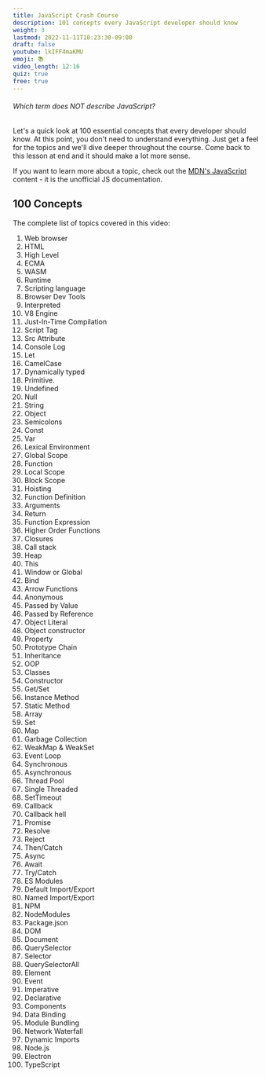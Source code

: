 ```yaml
---
title: JavaScript Crash Course 
description: 101 concepts every JavaScript developer should know
weight: 3
lastmod: 2022-11-11T10:23:30-09:00
draft: false
youtube: lkIFF4maKMU
emoji: 📚
video_length: 12:16
quiz: true
free: true
---
```


<quiz-modal options="garbage-collected:intrepreted:statically-typed:fun" answer="compiled" prize="19">
  <h6>Which term does NOT describe JavaScript?</h6>
</quiz-modal>

Let's a quick look at 100 essential concepts that every developer should know. At this point, you don't need to understand everything. Just get a feel for the topics and we'll dive deeper throughout the course. Come back to this lesson at end and it should make a lot more sense.

If you want to learn more about a topic, check out the [MDN's JavaScript](https://developer.mozilla.org/en-US/docs/Web/JavaScript) content - it is the unofficial JS documentation.

## 100 Concepts

The complete list of topics covered in this video:

1. Web browser
1. HTML
1. High Level
1. ECMA
1. WASM
1. Runtime
1. Scripting language
1. Browser Dev Tools
1. Interpreted
1. V8 Engine
1. Just-In-Time Compilation
1. Script Tag
1. Src Attribute
1. Console Log
1. Let
1. CamelCase
1. Dynamically typed
1. Primitive. 
1. Undefined
1. Null
1. String
1. Object
1. Semicolons
1. Const
1. Var
1. Lexical Environment
1. Global Scope
1. Function
1. Local Scope
1. Block Scope
1. Hoisting
1. Function Definition
1. Arguments
1. Return
1. Function Expression
1. Higher Order Functions
1. Closures
1. Call stack
1. Heap
1. This
1. Window or Global
1. Bind
1. Arrow Functions
1. Anonymous
1. Passed by Value
1. Passed by Reference
1. Object Literal
1. Object constructor
1. Property
1. Prototype Chain
1. Inheritance
1. OOP
1. Classes
1. Constructor
1. Get/Set
1. Instance Method
1. Static Method
1. Array
1. Set 
1. Map
1. Garbage Collection
1. WeakMap & WeakSet
1. Event Loop
1. Synchronous
1. Asynchronous
1. Thread Pool
1. Single Threaded
1. SetTimeout
1. Callback
1. Callback hell
1. Promise
1. Resolve
1. Reject
1. Then/Catch
1. Async
1. Await
1. Try/Catch
1. ES Modules
1. Default Import/Export
1. Named Import/Export
1. NPM
1. NodeModules
1. Package.json
1. DOM
1. Document
1. QuerySelector
1. Selector
1. QuerySelectorAll
1. Element
1. Event
1. Imperative
1. Declarative
1. Components
1. Data Binding
1. Module Bundling
1. Network Waterfall
1. Dynamic Imports
1. Node.js
1. Electron
1. TypeScript
